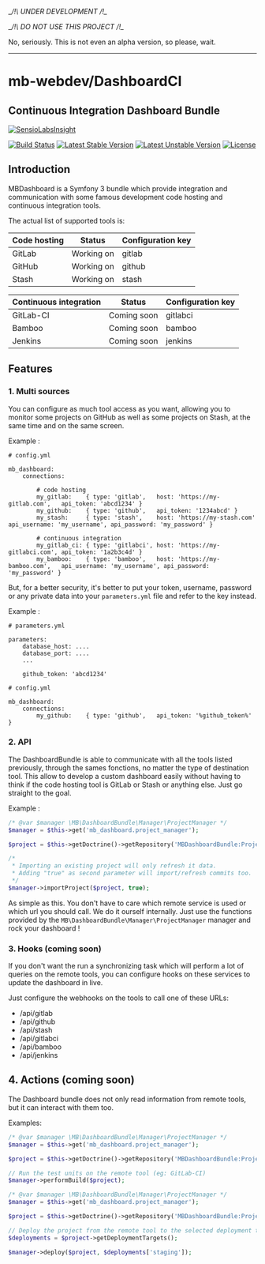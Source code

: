 __/!\ UNDER DEVELOPMENT /!\__

__/!\ DO NOT USE THIS PROJECT /!\__

No, seriously. This is not even an alpha version, so please, wait.

---

# mb-webdev/DashboardCI
## Continuous Integration Dashboard Bundle

[![SensioLabsInsight](https://insight.sensiolabs.com/projects/8bb5c589-f848-453f-b319-da61176da107/big.png)](https://insight.sensiolabs.com/projects/8bb5c589-f848-453f-b319-da61176da107)

[![Build Status](https://travis-ci.org/mb-webdev/DashboardCI.svg?branch=master)](https://travis-ci.org/mb-webdev/DashboardCI)
[![Latest Stable Version](https://poser.pugx.org/mb-webdev/dashboard-bundle/v/stable)](https://packagist.org/packages/mb-webdev/dashboard-bundle)
[![Latest Unstable Version](https://poser.pugx.org/mb-webdev/dashboard-bundle/v/unstable)](https://packagist.org/packages/mb-webdev/dashboard-bundle)
[![License](https://poser.pugx.org/mb-webdev/dashboard-bundle/license)](https://packagist.org/packages/mb-webdev/dashboard-bundle)

## Introduction
MBDashboard is a Symfony 3 bundle which provide integration and communication with some famous development code hosting and continuous integration tools.

The actual list of supported tools is:

| Code hosting | Status      | Configuration key |
|--------------|-------------|-------------------|
| GitLab       | Working on  | gitlab            |
| GitHub       | Working on  | github            |
| Stash        | Working on  | stash             |

| Continuous integration | Status      | Configuration key |
|------------------------|-------------|-------------------|
| GitLab-CI              | Coming soon | gitlabci          |
| Bamboo                 | Coming soon | bamboo            |
| Jenkins                | Coming soon | jenkins           |

## Features
### 1. Multi sources
You can configure as much tool access as you want, allowing you to monitor some projects on GitHub as well as some projects on Stash, at the same time and on the same screen.

Example :

```YML
# config.yml

mb_dashboard:
    connections:

        # code hosting
        my_gitlab:    { type: 'gitlab',   host: 'https://my-gitlab.com',   api_token: 'abcd1234' }
        my_github:    { type: 'github',   api_token: '1234abcd' }
        my_stash:     { type: 'stash',    host: 'https://my-stash.com'     api_username: 'my_username', api_password: 'my_password' }

        # continuous integration
        my_gitlab_ci: { type: 'gitlabci', host: 'https://my-gitlabci.com', api_token: '1a2b3c4d' }
        my_bamboo:    { type: 'bamboo',   host: 'https://my-bamboo.com',   api_username: 'my_username', api_password: 'my_password' }
```

But, for a better security, it's better to put your token, username, password or any private data into your ```parameters.yml``` file and refer to the key instead.

Example :

```YML
# parameters.yml

parameters:
    database_host: ....
    database_port: ....
    ...
    
    github_token: 'abcd1234'

```

```YML
# config.yml

mb_dashboard:
    connections:
        my_github:    { type: 'github',   api_token: '%github_token%' }
```

### 2. API
The DashboardBundle is able to communicate with all the tools listed previously, through the sames fonctions, no matter the type of destination tool. This allow to develop a custom dashboard easily without having to think if the code hosting tool is GitLab or Stash or anything else. Just go straight to the goal.

Example :

```PHP
/* @var $manager \MB\DashboardBundle\Manager\ProjectManager */
$manager = $this->get('mb_dashboard.project_manager');

$project = $this->getDoctrine()->getRepository('MBDashboardBundle:Project')->find(1);

/*
 * Importing an existing project will only refresh it data.
 * Adding "true" as second parameter will import/refresh commits too.
 */
$manager->importProject($project, true);
```

As simple as this. You don't have to care which remote service is used or which url you should call. We do it ourself internally. Just use the functions provided by the ```MB\DashboardBundle\Manager\ProjectManager``` manager and rock your dashboard !

### 3. Hooks (coming soon)
If you don't want the run a synchronizing task which will perform a lot of queries on the remote tools, you can configure hooks on these services to update the dashboard in live.

Just configure the webhooks on the tools to call one of these URLs:

- /api/gitlab
- /api/github
- /api/stash
- /api/gitlabci
- /api/bamboo
- /api/jenkins

## 4. Actions (coming soon)
The Dashboard bundle does not only read information from remote tools, but it can interact with them too.

Examples:

```PHP
/* @var $manager \MB\DashboardBundle\Manager\ProjectManager */
$manager = $this->get('mb_dashboard.project_manager');

$project = $this->getDoctrine()->getRepository('MBDashboardBundle:Project')->find(1);

// Run the test units on the remote tool (eg: GitLab-CI)
$manager->performBuild($project);
```

```PHP
/* @var $manager \MB\DashboardBundle\Manager\ProjectManager */
$manager = $this->get('mb_dashboard.project_manager');

$project = $this->getDoctrine()->getRepository('MBDashboardBundle:Project')->find(1);

// Deploy the project from the remote tool to the selected deployment target (eg: Bamboo)
$deployments = $project->getDeploymentTargets();

$manager->deploy($project, $deployments['staging']);
```
